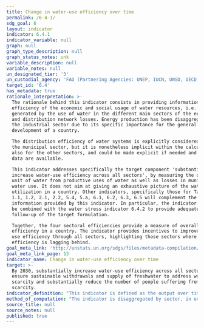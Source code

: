 ```yaml
---
title: Change in water-use efficiency over time
permalink: /6-4-1/
sdg_goal: 6
layout: indicator
indicator: 6.4.1
indicator_variable: null
graph: null
graph_type_description: null
graph_status_notes: unk
variable_description: null
variable_notes: null
un_designated_tier: '3'
un_custodial_agency: 'FAO (Partnering Agencies: UNEP, IUCN, UNSD, OECD, Eurostat)'
target_id: '6.4'
has_metadata: true
rationale_interpretation: >-
  The rationale behind this indicator consists in providing information on the
  efficiency of the economic and social usage of water resources, i.e. output
  generated by the use of water in the different main sectors of the economy,
  and distribution network losses. Energy production has been disaggregated from
  the industrial sector due to its specific importance for the general
  development of a country. 

  The distribution efficiency of water systems is explicitly considered only for
  the municipal sector, but it is nonetheless implicit within the calculations
  also for the other sectors, and could be made explicit if needed and where
  data are available. 

  This indicator addresses specifically the target component 'substantially
  increase water-use efficiency across all sectors', by measuring the output per
  unit of water from productive uses of water as well as losses in municipal
  water use. It does not aim at giving an exhaustive picture of the water
  utilization in a country. Other indicators, specifically those for Targets
  1.1, 1.2, 2.1, 2.2, 5.4, 5.a, 6.1, 6.2, 6.3, 6.5 will complement the
  information provided by this indicator. In particular, the indicator needs to
  be combined with the water stress indicator 6.4.2 to provide adequate
  follow-up of the target formulation. 

  Together, the four sectoral efficiencies provide a measure of overall
  efficiency in a country. The indicator provides incentives to improve water
  use efficiency through all sectors, highlighting those sectors where water use
  efficiency is lagging behind.
goal_meta_link: 'http://unstats.un.org/sdgs/files/metadata-compilation/Metadata-Goal-6.pdf'
goal_meta_link_page: 13
indicator_name: Change in water-use efficiency over time
target: >-
  By 2030, substantially increase water-use efficiency across all sectors and
  ensure sustainable withdrawals and supply of freshwater to address water
  scarcity and substantially reduce the number of people suffering from water
  scarcity.
indicator_definition: "This indicator is defined as the output over time of a given major sector per volume of (net) water withdrawn (showing the trend in water use efficiency). Following ISIC 4 coding, sectors are defined as agriculture, forestry and fishing (ISIC 4-A); manufacturing, constructions, mining and quarrying (ISIC 4-B, 4-C and 4-F); electricity industry (ISIC 4-D); and the municipal sector (ISIC 4-E). For the purpose of this note, the following terminology is used: \tWater use: general non-specific term that describes any action through which water provides a service \tWater withdrawal: water abstracted from a river, lake, reservoir or aquifer(V) \tReturn flow: water returning to a river, lake, reservoir or aquifer (R) \tNet water withdrawal: water withdrawn (V) minus return flow (R) Note: If no information is available on (R), then only (V) will be used."
method_of_computation: "The indicator is disaggregated by sector, in order to allow for different metrics in different sectors. Water efficiency in irrigated agriculture is calculated as the agricultural value added per agricultural (net) water withdrawn, expressed in USD/m3. In formula: Awe = GVAa x (1-Cr)Va-Ra Where: \tAwe = Irrigated agriculture water efficiency [USD/m3] \tGVAa = Gross value added by agriculture (excluding river and marine fisheries and forestry)[USD] \tCr = Proportion of agricultural GVA produced by rainfed agriculture [-] \tVa =  Volume of water withdrawn by the agricultural sector (including irrigation, livestock and aquaculture) [m3] \tRa = Volume of water returned to the hydrologic system (return flow) [m3]  The volume of water withdrawn by the agricultural sectors (V) is collected at country level through national records and reported in questionnaires, in units of km3/year or million m3/year (see example in AQUASTAT http://www.fao.org/nr/water/aquastat/sets/aq-5yr-quest_eng.xls). Agricultural value added in national currency is obtained from national statistics, converted to USD and deflated to the baseline year 2015. The Cr coefficient can be estimated as Cr= 37%, on the basis of the general FAO assumption on the ratio between rainfed and irrigated yield. More detailed estimations are however possible and encouraged at country level. Water efficiency of industries is calculated as the industrial value added per unit of industrial (net) water withdrawn, and expressed in USD/m3. In formula: Iwe = GVAiVi-Ri Where: \tIwe = Irrigated water efficiency [USD/m3] \tGVAi = Gross value added by industry (excluding energy)[USD] \tVi =  Volume of water withdrawn by the industries (excluding energy) [m3] \tRi = Volume of water returned to the hydrologic system (return flow) [m3]  Industrial water withdrawal (V) is collected at country level through national records and reported in questionnaires, in units of km3/year or million m3/year (see example in AQUASTAT http://www.fao.org/nr/water/aquastat/sets/aq-5yr-quest_eng.xls). Industrial value added is obtained from national statistics, deflated to the baseline year 2015. Energy (power) water efficiency is calculated as the value added of power production per unit of (net) water withdrawn for energy production, and expressed in MWh/m3. In formula: Ewe = TEPVe-Re Where: \tEwe = Energy water efficiency [MWh/m3] \tTEP = Total energy production [MWh] \tVe =  Volume of water withdrawn for energy production, i.e. for the cooling of power plants (including evaporation from reservoirs created behind dams for hydropower) [m3] \tRe = Volume of water returned to the hydrologic system (return flow) [m3]  Volume of water withdrawn for energy production (V) is collected at country level through national records and reported in questionnaires, in units of km3/year or million m3/year (see example in AQUASTAT http://www.fao.org/nr/water/aquastat/sets/aq-5yr-quest_eng.xls). Value added of electricity production is obtained from national statistics, deflated to the baseline year 2015. Municipal water supply efficiency is the ratio between water effectively distributed to the municipal users and the water withdrawn for municipal use by water supply utilities (i.e. distribution efficiency, size of network losses). In formula: Mwe = MudVm Where: \tMwe = Municipal water supply efficiency [-] \tMud = Water distributed to municipal users [m3] \tVm = Volume of water withdrawn by municipal utilities (i.e. the public distribution network) [m3] Data on volumes of withdrawn and distributed are collected at country level from the municipal supply utilities records."
source_title: null
source_notes: null
published: true
---
```

